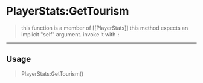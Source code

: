 # PlayerStats:GetTourism
> this function is a member of [[PlayerStats]]
> this method expects an implicit "self" argument. invoke it with `:`
-----
## Usage
> PlayerStats:GetTourism()
